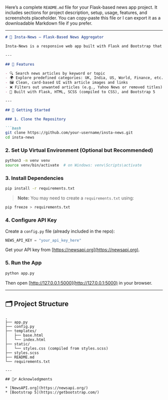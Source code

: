 Here’s a complete `README.md` file for your Flask-based news app project. It includes sections for project description, setup, usage, features, and screenshots placeholder. You can copy-paste this file or I can export it as a downloadable Markdown file if you prefer.

---

````markdown
# 📰 Insta-News – Flask-Based News Aggregator

Insta-News is a responsive web app built with Flask and Bootstrap that allows users to search and view the latest news across various categories like UK, India, US, Technology, Finance, and more. It fetches real-time data using the [NewsAPI.org](https://newsapi.org/) service.

---

## 🌟 Features

- 🔍 Search news articles by keyword or topic
- 🌍 Explore predefined categories: UK, India, US, World, Finance, etc.
- 🖼️ Clean, card-based UI with article images and links
- ❌ Filters out unwanted articles (e.g., Yahoo News or removed titles)
- 🧱 Built with Flask, HTML, SCSS (compiled to CSS), and Bootstrap 5

---

## 🚀 Getting Started

### 1. Clone the Repository

```bash
git clone https://github.com/your-username/insta-news.git
cd insta-news
````

### 2. Set Up Virtual Environment (Optional but Recommended)

```bash
python3 -m venv venv
source venv/bin/activate  # on Windows: venv\Scripts\activate
```

### 3. Install Dependencies

```bash
pip install -r requirements.txt
```

> **Note:** You may need to create a `requirements.txt` using:

```bash
pip freeze > requirements.txt
```

### 4. Configure API Key

Create a `config.py` file (already included in the repo):

```python
NEWS_API_KEY = "your_api_key_here"
```

Get your API key from [https://newsapi.org](https://newsapi.org).

### 5. Run the App

```bash
python app.py
```

Then open [http://127.0.0.1:5000](http://127.0.0.1:5000) in your browser.

---

## 🗂️ Project Structure

```
.
├── app.py
├── config.py
├── templates/
│   ├── base.html
│   └── index.html
├── static/
│   └── styles.css (compiled from styles.scss)
├── styles.scss
├── README.md
└── requirements.txt

---

## 🙋‍♂️ Acknowledgments

* [NewsAPI.org](https://newsapi.org/)
* [Bootstrap 5](https://getbootstrap.com/)



